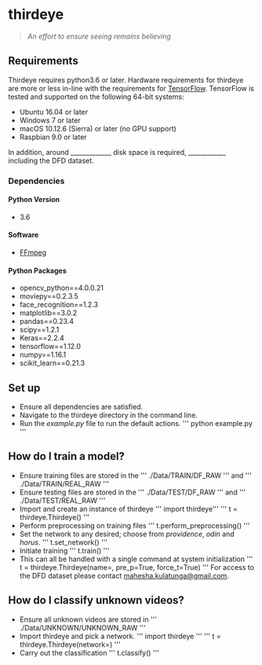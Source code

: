 # thirdeye
> *An effort to ensure seeing remains believing*

## Requirements
Thirdeye requires python3.6 or later. Hardware requirements for thirdeye are more or less in-line with the requirements for [TensorFlow](https://www.tensorflow.org/install). TensorFlow is tested and supported on the following 64-bit systems:

- Ubuntu 16.04 or later
- Windows 7 or later
- macOS 10.12.6 (Sierra) or later (no GPU support)
- Raspbian 9.0 or later

In addition, around _____________ disk space is required, ____________ including the DFD dataset.

### Dependencies
#### Python Version
- 3.6  

#### Software
- [FFmpeg](https://ffmpeg.org/)

#### Python Packages
- opencv_python==4.0.0.21
- moviepy==0.2.3.5
- face_recognition==1.2.3
- matplotlib==3.0.2
- pandas==0.23.4
- scipy==1.2.1
- Keras==2.2.4
- tensorflow==1.12.0
- numpy==1.16.1
- scikit_learn==0.21.3

## Set up
- Ensure all dependencies are satisfied.
- Navigate to the thirdeye directory in the command line.  
- Run the *example.py* file to run the default actions.
'''
python example.py
'''

## How do I train a model?
- Ensure training files are stored in the ''' ./Data/TRAIN/DF_RAW ''' and  ''' ./Data/TRAIN/REAL_RAW '''
- Ensure testing files are stored in the ''' ./Data/TEST/DF_RAW ''' and  ''' ./Data/TEST/REAL_RAW '''
- Import and create an instance of thirdeye
''' import thirdeye'''
''' t = thirdeye.Thirdeye() '''
- Perform preprocessing on training files
''' t.perform_preprocessing() '''
- Set the network to any desired; choose from *providence*, *odin* and *horus*.
''' t.set_network(<network>) '''
- Initiate training
''' t.train() '''
- This can all be handled with a single command at system initialization
''' t = thirdeye.Thirdeye(name=<network>, pre_p=True, force_t=True) '''
For access to the DFD dataset please contact mahesha.kulatunga@gmail.com.

## How do I classify unknown videos?
- Ensure all unknown videos are stored in ''' ./Data/UNKNOWN/UNKNOWN_RAW '''
- Import thirdeye and pick a network.
''' import thirdeye '''
''' t = thirdeye.Thirdeye(network=<network>) '''
- Carry out the classification
''' t.classify() '''
